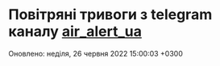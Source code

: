# Повітряні тривоги з telegram каналу [air_alert_ua](https://t.me/air_alert_ua)

Оновлено:
неділя, 26 червня 2022 15:00:03 +0300
